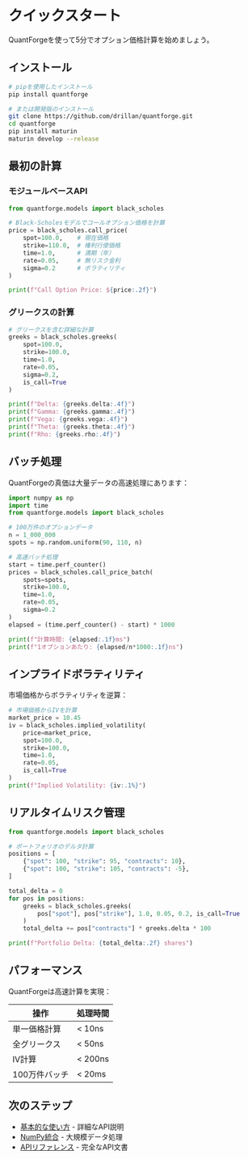 # クイックスタート

QuantForgeを使って5分でオプション価格計算を始めましょう。

## インストール

```bash
# pipを使用したインストール
pip install quantforge

# または開発版のインストール
git clone https://github.com/drillan/quantforge.git
cd quantforge
pip install maturin
maturin develop --release
```

## 最初の計算

### モジュールベースAPI

```python
from quantforge.models import black_scholes

# Black-Scholesモデルでコールオプション価格を計算
price = black_scholes.call_price(
    spot=100.0,    # 現在価格
    strike=110.0,  # 権利行使価格
    time=1.0,      # 満期（年）
    rate=0.05,     # 無リスク金利
    sigma=0.2      # ボラティリティ
)

print(f"Call Option Price: ${price:.2f}")
```

### グリークスの計算

```python
# グリークスを含む詳細な計算
greeks = black_scholes.greeks(
    spot=100.0,
    strike=100.0,
    time=1.0,
    rate=0.05,
    sigma=0.2,
    is_call=True
)

print(f"Delta: {greeks.delta:.4f}")
print(f"Gamma: {greeks.gamma:.4f}")
print(f"Vega: {greeks.vega:.4f}")
print(f"Theta: {greeks.theta:.4f}")
print(f"Rho: {greeks.rho:.4f}")
```

## バッチ処理

QuantForgeの真価は大量データの高速処理にあります：

```python
import numpy as np
import time
from quantforge.models import black_scholes

# 100万件のオプションデータ
n = 1_000_000
spots = np.random.uniform(90, 110, n)

# 高速バッチ処理
start = time.perf_counter()
prices = black_scholes.call_price_batch(
    spots=spots,
    strike=100.0,
    time=1.0,
    rate=0.05,
    sigma=0.2
)
elapsed = (time.perf_counter() - start) * 1000

print(f"計算時間: {elapsed:.1f}ms")
print(f"1オプションあたり: {elapsed/n*1000:.1f}ns")
```

## インプライドボラティリティ

市場価格からボラティリティを逆算：

```python
# 市場価格からIVを計算
market_price = 10.45
iv = black_scholes.implied_volatility(
    price=market_price,
    spot=100.0,
    strike=100.0,
    time=1.0,
    rate=0.05,
    is_call=True
)
print(f"Implied Volatility: {iv:.1%}")
```


## リアルタイムリスク管理

```python
from quantforge.models import black_scholes

# ポートフォリオのデルタ計算
positions = [
    {"spot": 100, "strike": 95, "contracts": 10},
    {"spot": 100, "strike": 105, "contracts": -5},
]

total_delta = 0
for pos in positions:
    greeks = black_scholes.greeks(
        pos["spot"], pos["strike"], 1.0, 0.05, 0.2, is_call=True
    )
    total_delta += pos["contracts"] * greeks.delta * 100

print(f"Portfolio Delta: {total_delta:.2f} shares")
```

## パフォーマンス

QuantForgeは高速計算を実現：

| 操作 | 処理時間 |
|------|----------|
| 単一価格計算 | < 10ns |
| 全グリークス | < 50ns |
| IV計算 | < 200ns |
| 100万件バッチ | < 20ms |

## 次のステップ

- [基本的な使い方](user_guide/basic_usage.md) - 詳細なAPI説明
- [NumPy統合](user_guide/numpy_integration.md) - 大規模データ処理
- [APIリファレンス](api/python/index.md) - 完全なAPI文書